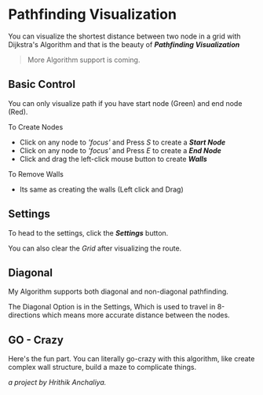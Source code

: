 ﻿# Pathfinding Visualization

You can visualize the shortest distance between two node in a grid with Dijkstra's Algorithm and that is the beauty of ***Pathfinding Visualization***

> More Algorithm support is coming.

## Basic Control

 You can only visualize path if you have start node (Green) and end node (Red).

To Create Nodes

 - Click on any node to *'focus'* and Press *S* to create a ***Start Node***
 - Click on any node to *'focus'* and Press *E* to create a ***End Node***
 - Click and drag the left-click mouse button to create  ***Walls***

To Remove Walls

 - Its same as creating the walls (Left click and Drag)

## Settings

To head to the settings, click the ***Settings*** button.

You can also clear the *Grid*  after visualizing the route.

## Diagonal

My Algorithm supports both diagonal and non-diagonal pathfinding.

The Diagonal Option is in the Settings, Which is used to travel in 8-directions which means more accurate  distance between the nodes.

## GO - Crazy

Here's the fun part. You can literally go-crazy with this algorithm, like  create complex wall structure, build a maze to complicate things.

*a project by Hrithik Anchaliya.*
